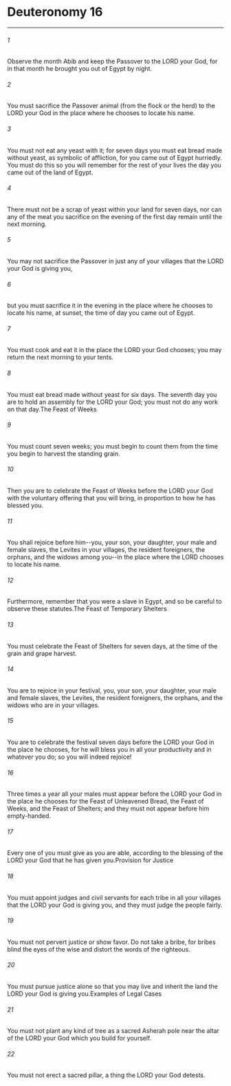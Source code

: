 # Deuteronomy 16
***



###### 1 
Observe the month Abib and keep the Passover to the LORD your God, for in that month he brought you out of Egypt by night. 

###### 2 
You must sacrifice the Passover animal (from the flock or the herd) to the LORD your God in the place where he chooses to locate his name. 

###### 3 
You must not eat any yeast with it; for seven days you must eat bread made without yeast, as symbolic of affliction, for you came out of Egypt hurriedly. You must do this so you will remember for the rest of your lives the day you came out of the land of Egypt. 

###### 4 
There must not be a scrap of yeast within your land for seven days, nor can any of the meat you sacrifice on the evening of the first day remain until the next morning. 

###### 5 
You may not sacrifice the Passover in just any of your villages that the LORD your God is giving you, 

###### 6 
but you must sacrifice it in the evening in the place where he chooses to locate his name, at sunset, the time of day you came out of Egypt. 

###### 7 
You must cook and eat it in the place the LORD your God chooses; you may return the next morning to your tents. 

###### 8 
You must eat bread made without yeast for six days. The seventh day you are to hold an assembly for the LORD your God; you must not do any work on that day.The Feast of Weeks 

###### 9 
You must count seven weeks; you must begin to count them from the time you begin to harvest the standing grain. 

###### 10 
Then you are to celebrate the Feast of Weeks before the LORD your God with the voluntary offering that you will bring, in proportion to how he has blessed you. 

###### 11 
You shall rejoice before him--you, your son, your daughter, your male and female slaves, the Levites in your villages, the resident foreigners, the orphans, and the widows among you--in the place where the LORD chooses to locate his name. 

###### 12 
Furthermore, remember that you were a slave in Egypt, and so be careful to observe these statutes.The Feast of Temporary Shelters 

###### 13 
You must celebrate the Feast of Shelters for seven days, at the time of the grain and grape harvest. 

###### 14 
You are to rejoice in your festival, you, your son, your daughter, your male and female slaves, the Levites, the resident foreigners, the orphans, and the widows who are in your villages. 

###### 15 
You are to celebrate the festival seven days before the LORD your God in the place he chooses, for he will bless you in all your productivity and in whatever you do; so you will indeed rejoice! 

###### 16 
Three times a year all your males must appear before the LORD your God in the place he chooses for the Feast of Unleavened Bread, the Feast of Weeks, and the Feast of Shelters; and they must not appear before him empty-handed. 

###### 17 
Every one of you must give as you are able, according to the blessing of the LORD your God that he has given you.Provision for Justice 

###### 18 
You must appoint judges and civil servants for each tribe in all your villages that the LORD your God is giving you, and they must judge the people fairly. 

###### 19 
You must not pervert justice or show favor. Do not take a bribe, for bribes blind the eyes of the wise and distort the words of the righteous. 

###### 20 
You must pursue justice alone so that you may live and inherit the land the LORD your God is giving you.Examples of Legal Cases 

###### 21 
You must not plant any kind of tree as a sacred Asherah pole near the altar of the LORD your God which you build for yourself. 

###### 22 
You must not erect a sacred pillar, a thing the LORD your God detests.
